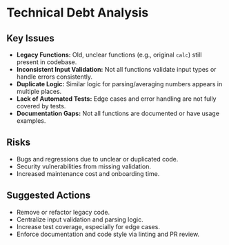 # Technical Debt Analysis

## Key Issues
- **Legacy Functions:** Old, unclear functions (e.g., original `calc`) still present in codebase.
- **Inconsistent Input Validation:** Not all functions validate input types or handle errors consistently.
- **Duplicate Logic:** Similar logic for parsing/averaging numbers appears in multiple places.
- **Lack of Automated Tests:** Edge cases and error handling are not fully covered by tests.
- **Documentation Gaps:** Not all functions are documented or have usage examples.

## Risks
- Bugs and regressions due to unclear or duplicated code.
- Security vulnerabilities from missing validation.
- Increased maintenance cost and onboarding time.

## Suggested Actions
- Remove or refactor legacy code.
- Centralize input validation and parsing logic.
- Increase test coverage, especially for edge cases.
- Enforce documentation and code style via linting and PR review. 
